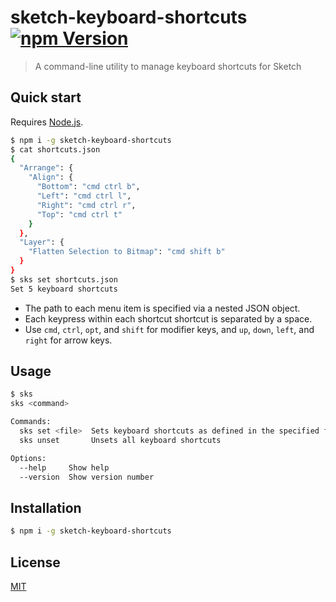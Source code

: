 # sketch-keyboard-shortcuts [![npm Version](https://badgen.net/npm/v/sketch-keyboard-shortcuts)](https://www.npmjs.org/package/sketch-keyboard-shortcuts)

> A command-line utility to manage keyboard shortcuts for Sketch

## Quick start

Requires [Node.js](https://nodejs.org/).

```sh
$ npm i -g sketch-keyboard-shortcuts
$ cat shortcuts.json
{
  "Arrange": {
    "Align": {
      "Bottom": "cmd ctrl b",
      "Left": "cmd ctrl l",
      "Right": "cmd ctrl r",
      "Top": "cmd ctrl t"
    }
  },
  "Layer": {
    "Flatten Selection to Bitmap": "cmd shift b"
  }
}
$ sks set shortcuts.json
Set 5 keyboard shortcuts
```

- The path to each menu item is specified via a nested JSON object.
- Each keypress within each shortcut shortcut is separated by a space.
- Use `cmd`, `ctrl`, `opt`, and `shift` for modifier keys, and `up`, `down`, `left`, and `right` for arrow keys.

## Usage

```sh
$ sks
sks <command>

Commands:
  sks set <file>  Sets keyboard shortcuts as defined in the specified file
  sks unset       Unsets all keyboard shortcuts

Options:
  --help     Show help                                                 [boolean]
  --version  Show version number                                       [boolean]
```

## Installation

```sh
$ npm i -g sketch-keyboard-shortcuts
```

## License

[MIT](LICENSE.md)

